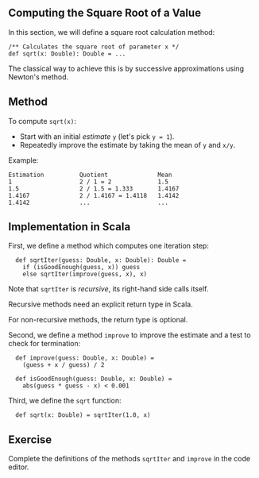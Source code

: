 ## Computing the Square Root of a Value

In this section, we will define a square root calculation method:

    /** Calculates the square root of parameter x */
    def sqrt(x: Double): Double = ...

The classical way to achieve this is by successive approximations using
Newton's method.

## Method

To compute `sqrt(x)`:

- Start with an initial *estimate* `y` (let's pick `y = 1`).
- Repeatedly improve the estimate by taking the mean of `y` and `x/y`.

Example:

    Estimation          Quotient              Mean
    1                   2 / 1 = 2             1.5
    1.5                 2 / 1.5 = 1.333       1.4167
    1.4167              2 / 1.4167 = 1.4118   1.4142
    1.4142              ...                   ...

## Implementation in Scala

First, we define a method which computes one iteration step:

      def sqrtIter(guess: Double, x: Double): Double =
        if (isGoodEnough(guess, x)) guess
        else sqrtIter(improve(guess, x), x)

Note that `sqrtIter` is *recursive*, its right-hand side calls itself.

Recursive methods need an explicit return type in Scala.

For non-recursive methods, the return type is optional.

Second, we define a method `improve` to improve the estimate and a test to check for termination:

      def improve(guess: Double, x: Double) =
        (guess + x / guess) / 2

      def isGoodEnough(guess: Double, x: Double) =
        abs(guess * guess - x) < 0.001

Third, we define the `sqrt` function:

      def sqrt(x: Double) = sqrtIter(1.0, x)

## Exercise

Complete the definitions of the methods `sqrtIter` and `improve` in the code editor. 
